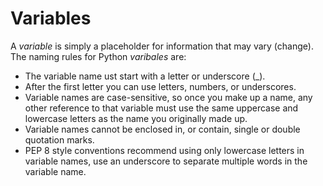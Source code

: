 # Variables
A *variable* is simply a placeholder for information that may vary (change).
The naming rules for Python *varibales* are:
* The variable name ust start with a letter or underscore (_).
* After the first letter you can use letters, numbers, or underscores.
* Variable names are case-sensitive, so once you make up a name, any other reference to that variable must use the same uppercase and lowercase letters as the name you originally made up.
* Variable names cannot be enclosed in, or contain, single or double quotation marks.
* PEP 8 style conventions recommend using only lowercase letters in variable names, use an underscore to separate multiple words in the variable name.